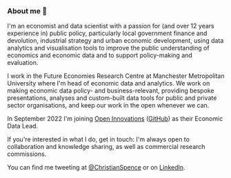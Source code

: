 ### About me 👋

I'm an economist and data scientist with a passion for (and over 12 years experience in) public policy, particularly local government finance and devolution, industrial strategy and urban economic development, using data analytics and visualisation tools to improve the public understanding of economics and economic data and to support policy-making and evaluation.

I work in the Future Economies Research Centre at Manchester Metropolitan University where I'm head of economic data and analytics. We work on making economic data policy- and business-relevant, providing bespoke presentations, analyses and custom-built data tools for public and private sector organisations, and keep our work in the open whenever we can.

In September 2022 I'm joining [Open Innovations](https://open-innovations.org) ([GitHub](https://github.com/open-innovations)) as their Economic Data Lead.

If you're interested in what I do, get in touch: I'm always open to collaboration and knowledge sharing, as well as commercial research commissions.

You can find me tweeting at [@ChristianSpence](https://twitter.com/ChristianSpence) or on [LinkedIn](https://www.linkedin.com/in/christianspence).
<!--
**christianspence/christianspence** is a ✨ _special_ ✨ repository because its `README.md` (this file) appears on your GitHub profile.

Here are some ideas to get you started:

- 🔭 I’m currently working on ...
- 🌱 I’m currently learning ...
- 👯 I’m looking to collaborate on ...
- 🤔 I’m looking for help with ...
- 💬 Ask me about ...
- 📫 How to reach me: ...
- 😄 Pronouns: ...
- ⚡ Fun fact: ...
-->
